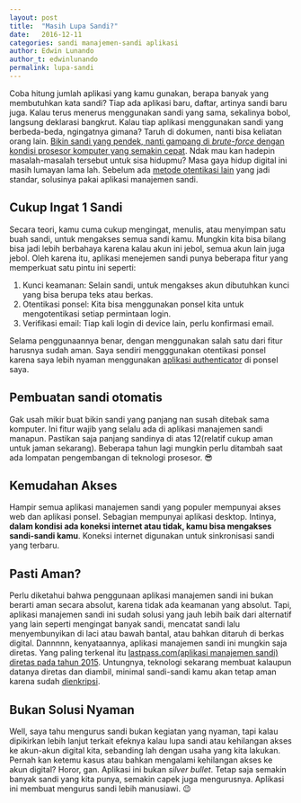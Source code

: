 ```yaml
---
layout: post
title:  "Masih Lupa Sandi?"
date:   2016-12-11
categories: sandi manajemen-sandi aplikasi
author: Edwin Lunando
author_t: edwinlunando
permalink: lupa-sandi
---
```


Coba hitung jumlah aplikasi yang kamu gunakan, berapa banyak yang membutuhkan kata sandi? Tiap ada aplikasi baru, daftar, artinya sandi baru juga. Kalau terus menerus menggunakan sandi yang sama, sekalinya bobol, langsung deklarasi bangkrut. Kalau tiap aplikasi menggunakan sandi yang berbeda-beda, ngingatnya gimana? Taruh di dokumen, nanti bisa keliatan orang lain. [Bikin sandi yang pendek, nanti gampang di *brute-force* dengan kondisi prosesor komputer yang semakin cepat][2]. Ndak mau kan hadepin masalah-masalah tersebut untuk sisa hidupmu? Masa gaya hidup digital ini masih lumayan lama lah. Sebelum ada [metode otentikasi lain][1] yang jadi standar, solusinya pakai aplikasi manajemen sandi.

## Cukup Ingat 1 Sandi

Secara teori, kamu cuma cukup mengingat, menulis, atau menyimpan satu buah sandi, untuk mengakses semua sandi kamu. Mungkin kita bisa bilang bisa jadi lebih berbahaya karena kalau akun ini jebol, semua akun lain juga jebol. Oleh karena itu, aplikasi menejemen sandi punya beberapa fitur yang memperkuat satu pintu ini seperti:

1. Kunci keamanan: Selain sandi, untuk mengakses akun dibutuhkan kunci yang bisa berupa teks atau berkas.
2. Otentikasi ponsel: Kita bisa menggunakan ponsel kita untuk mengotentikasi setiap permintaan login.
3. Verifikasi email: Tiap kali login di device lain, perlu konfirmasi email.

Selama penggunaannya benar, dengan menggunakan salah satu dari fitur harusnya sudah aman. Saya sendiri mengggunakan otentikasi ponsel karena saya lebih nyaman menggunakan [aplikasi authenticator][3] di ponsel saya.

## Pembuatan sandi otomatis

Gak usah mikir buat bikin sandi yang panjang nan susah ditebak sama komputer. Ini fitur wajib yang selalu ada di aplikasi manajemen sandi manapun. Pastikan saja panjang sandinya di atas 12(relatif cukup aman untuk jaman sekarang). Beberapa tahun lagi mungkin perlu ditambah saat ada lompatan pengembangan di teknologi prosesor. :sunglasses:

## Kemudahan Akses

Hampir semua aplikasi manajemen sandi yang populer mempunyai akses web dan aplikasi ponsel. Sebagian mempunyai aplikasi desktop. Intinya, **dalam kondisi ada koneksi internet atau tidak, kamu bisa mengakses sandi-sandi kamu**. Koneksi internet digunakan untuk sinkronisasi sandi yang terbaru.

## Pasti Aman?

Perlu diketahui bahwa penggunaan aplikasi manajemen sandi ini bukan berarti aman secara absolut, karena tidak ada keamanan yang absolut. Tapi, aplikasi manajemen sandi ini sudah solusi yang jauh lebih baik dari alternatif yang lain seperti mengingat banyak sandi, mencatat sandi lalu menyembunyikan di laci atau bawah bantal, atau bahkan ditaruh di berkas digital. Dannnnn, kenyataannya, aplikasi manajemen sandi ini mungkin saja diretas. Yang paling terkenal itu [lastpass.com(aplikasi manajemen sandi) diretas pada tahun 2015][4]. Untungnya, teknologi sekarang membuat kalaupun datanya diretas dan diambil, minimal sandi-sandi kamu akan tetap aman karena sudah [dienkripsi][5].

## Bukan Solusi Nyaman

Well, saya tahu mengurus sandi bukan kegiatan yang nyaman, tapi kalau dipikirkan lebih lanjut terkait efeknya kalau lupa sandi atau kehilangan akses ke akun-akun digital kita, sebanding lah dengan usaha yang kita lakukan. Pernah kan ketemu kasus atau bahkan mengalami kehilangan akses ke akun digital? Horor, gan. Aplikasi ini bukan *silver bullet*. Tetap saja semakin banyak sandi yang kita punya, semakin capek juga mengurusnya. Aplikasi ini membuat mengurus sandi lebih manusiawi. :wink:

[0]:    https://en.wikipedia.org/wiki/Brute-force_attack
[1]:    http://newatlas.com/three-alternatives-passwords/31695/
[2]:    https://xkcd.com/936/
[3]:    https://play.google.com/store/apps/details?id=com.google.android.apps.authenticator2&hl=en
[4]:    https://blog.lastpass.com/2015/06/lastpass-security-notice.html/
[5]:    https://en.wikipedia.org/wiki/Encryption
